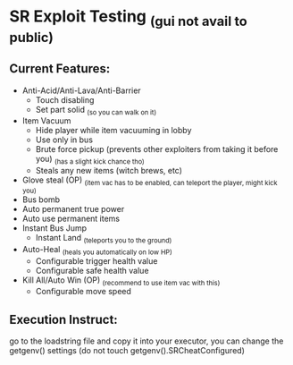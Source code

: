 # SR Exploit Testing <sub>(gui not avail to public)</sub>

## Current Features:
- Anti-Acid/Anti-Lava/Anti-Barrier
  - Touch disabling
  - Set part solid <sub>(so you can walk on it)</sub>
- Item Vacuum
  - Hide player while item vacuuming in lobby
  - Use only in bus
  - Brute force pickup (prevents other exploiters from taking it before you) <sub>(has a slight kick chance tho)</sub>
  - Steals any new items (witch brews, etc)
- Glove steal (OP) <sub>(item vac has to be enabled, can teleport the player, might kick you)</sub>
- Bus bomb
- Auto permanent true power
- Auto use permanent items
- Instant Bus Jump
  - Instant Land <sub>(teleports you to the ground)</sub>
- Auto-Heal <sub>(heals you automatically on low HP)</sub>
  - Configurable trigger health value
  - Configurable safe health value
- Kill All/Auto Win (OP) <sub>(recommend to use item vac with this)</sub>
  - Configurable move speed

## Execution Instruct:
go to the loadstring file and copy it into your executor, you can change the getgenv() settings (do not touch getgenv().SRCheatConfigured)
